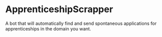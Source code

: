 # ApprenticeshipScrapper
A bot that will automatically find and send spontaneous applications for apprenticeships in the domain you want.
